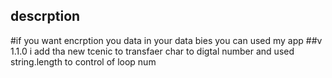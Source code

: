 ## descrption
#if you want encrption you data in your data bies you can used my app
##v 1.1.0
i add tha new tcenic to transfaer char to digtal number and used string.length to control of loop num
